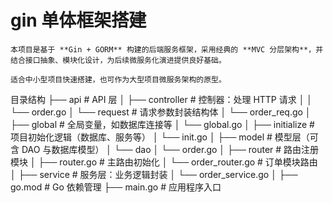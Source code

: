  # gin 单体框架搭建
    本项目是基于 **Gin + GORM** 构建的后端服务框架，采用经典的 **MVC 分层架构**，并结合接口抽象、模块化设计，为后续微服务化演进提供良好基础。
    
    适合中小型项目快速搭建，也可作为大型项目微服务架构的原型。

目录结构
├── api # API 层
│ ├── controller # 控制器：处理 HTTP 请求
│ │ └── order.go
│ └── request # 请求参数封装结构体
│ └── order_req.go
│
├── global # 全局变量，如数据库连接等
│ └── global.go
│
├── initialize # 项目初始化逻辑（数据库、服务等）
│ └── init.go
│
├── model # 模型层（可含 DAO 与数据库模型）
│ └── dao
│ └── order.go
│
├── router # 路由注册模块
│ ├── router.go # 主路由初始化
│ └── order_router.go # 订单模块路由
│
├── service # 服务层：业务逻辑封装
│ └── order_service.go
│
├── go.mod # Go 依赖管理
├── main.go # 应用程序入口
